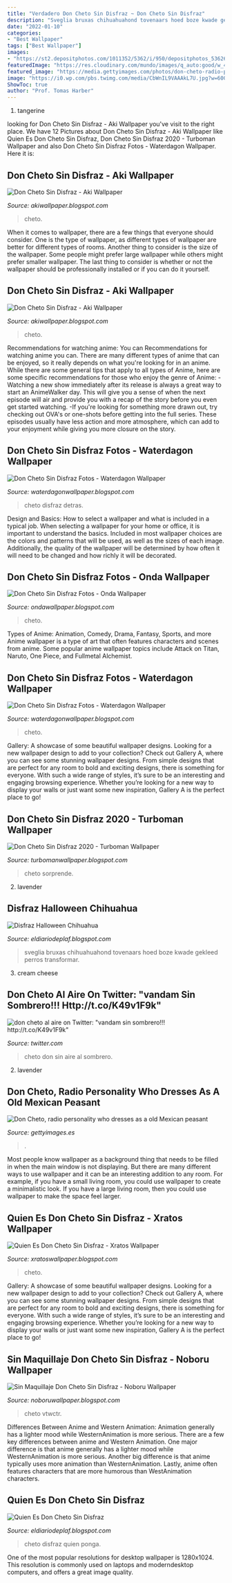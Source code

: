 ```yaml
---
title: "Verdadero Don Cheto Sin Disfraz ~ Don Cheto Sin Disfraz"
description: "Sveglia bruxas chihuahuahond tovenaars hoed boze kwade gekleed perros transformar"
date: "2022-01-10"
categories:
- "Best Wallpaper"
tags: ["Best Wallpaper"]
images:
- "https://st2.depositphotos.com/1011352/5362/i/950/depositphotos_53626171-stock-photo-chihuahua-in-a-halloween-costume.jpg"
featuredImage: "https://res.cloudinary.com/mundo/images/q_auto:good/w_400,h_225,c_scale/v1607633571/DON-CHETO-1_nth45y_ygkatc/DON-CHETO-1_nth45y_ygkatc.jpg"
featured_image: "https://media.gettyimages.com/photos/don-cheto-radio-personality-who-dresses-as-a-old-mexican-peasant-with-picture-id563986099"
image: "https://i0.wp.com/pbs.twimg.com/media/CbWnIL9VAAAkL7U.jpg?w=600"
ShowToc: true
author: "Prof. Tomas Harber"
---
```



1. tangerine 

	

		
looking for Don Cheto Sin Disfraz - Aki Wallpaper you've visit to the right place. We have 12 Pictures about Don Cheto Sin Disfraz - Aki Wallpaper like Quien Es Don Cheto Sin Disfraz, Don Cheto Sin Disfraz 2020 - Turboman Wallpaper and also Don Cheto Sin Disfraz Fotos - Waterdagon Wallpaper. Here it is:
		
    
## Don Cheto Sin Disfraz - Aki Wallpaper

<img loading=lazy src="https://media.gettyimages.com/photos/don-cheto-participates-in-the-panel-discussion-on-dj-power-during-the-picture-id103438156?s=612x612" onerror="this.onerror=null;this.src='https://tse3.mm.bing.net/th?id=OIP.dbCFxTGWCmCF5xdvBmG_9wAAAA&amp;pid=15.1';" alt="Don Cheto Sin Disfraz - Aki Wallpaper">

_Source: akiwallpaper.blogspot.com_

>cheto. 

	

When it comes to wallpaper, there are a few things that everyone should consider. One is the type of wallpaper, as different types of wallpaper are better for different types of rooms. Another thing to consider is the size of the wallpaper. Some people might prefer large wallpaper while others might prefer smaller wallpaper. The last thing to consider is whether or not the wallpaper should be professionally installed or if you can do it yourself.

    
## Don Cheto Sin Disfraz - Aki Wallpaper

<img loading=lazy src="https://media.gettyimages.com/photos/don-cheto-rocio-sandoval-and-renan-almendarez-coello-participate-in-picture-id103438157?s=612x612" onerror="this.onerror=null;this.src='https://tse4.mm.bing.net/th?id=OIP.T7VdseY8jAN-f_o79kO3nQHaFT&amp;pid=15.1';" alt="Don Cheto Sin Disfraz - Aki Wallpaper">

_Source: akiwallpaper.blogspot.com_

>cheto. 

	

Recommendations for watching anime: You can
Recommendations for watching anime you can. There are many different types of anime that can be enjoyed, so it really depends on what you're looking for in an anime. While there are some general tips that apply to all types of Anime, here are some specific recommendations for those who enjoy the genre of Anime: 
-Watching a new show immediately after its release is always a great way to start an AnimeWalker day. This will give you a sense of when the next episode will air and provide you with a recap of the story before you even get started watching. 
-If you're looking for something more drawn out, try checking out OVA's or one-shots before getting into the full series. These episodes usually have less action and more atmosphere, which can add to your enjoyment while giving you more closure on the story.

    
## Don Cheto Sin Disfraz Fotos - Waterdagon Wallpaper

<img loading=lazy src="https://i.ytimg.com/vi/TFZCnpfqGdY/maxresdefault.jpg" onerror="this.onerror=null;this.src='https://tse4.mm.bing.net/th?id=OIP.8sLzfD8BHfhdPNMB_CBIcQHaEK&amp;pid=15.1';" alt="Don Cheto Sin Disfraz Fotos - Waterdagon Wallpaper">

_Source: waterdagonwallpaper.blogspot.com_

>cheto disfraz detras. 

	

Design and Basics: How to select a wallpaper and what is included in a typical job.
When selecting a wallpaper for your home or office, it is important to understand the basics. Included in most wallpaper choices are the colors and patterns that will be used, as well as the sizes of each image. Additionally, the quality of the wallpaper will be determined by how often it will need to be changed and how richly it will be decorated.

    
## Don Cheto Sin Disfraz Fotos - Onda Wallpaper

<img loading=lazy src="https://media.gettyimages.com/photos/don-cheto-arrives-at-the-los-angeles-special-screening-of-girl-in-picture-id143704820?s=612x612" onerror="this.onerror=null;this.src='https://tse2.mm.bing.net/th?id=OIP.vQjeL8gviXtDRnuQ1LODbwAAAA&amp;pid=15.1';" alt="Don Cheto Sin Disfraz Fotos - Onda Wallpaper">

_Source: ondawallpaper.blogspot.com_

>cheto. 

	

Types of Anime: Animation, Comedy, Drama, Fantasy, Sports, and more
Anime wallpaper is a type of art that often features characters and scenes from anime. Some popular anime wallpaper topics include Attack on Titan, Naruto, One Piece, and Fullmetal Alchemist.

    
## Don Cheto Sin Disfraz Fotos - Waterdagon Wallpaper

<img loading=lazy src="https://lh3.googleusercontent.com/O6v9mruxzpkSuywdylkyIcs_XbPwBPlnRzdP3I2fmX2oDlIUWPyInHb5MLJpQLA7-_vEnYjelt4rD3JoJg=w768-h768-n-o-v1" onerror="this.onerror=null;this.src='https://tse3.mm.bing.net/th?id=OIP.ddwV_tCr47Lt7AqWXPhGDgHaHa&amp;pid=15.1';" alt="Don Cheto Sin Disfraz Fotos - Waterdagon Wallpaper">

_Source: waterdagonwallpaper.blogspot.com_

>cheto. 

	

Gallery: A showcase of some beautiful wallpaper designs.
Looking for a new wallpaper design to add to your collection? Check out Gallery A, where you can see some stunning wallpaper designs. From simple designs that are perfect for any room to bold and exciting designs, there is something for everyone. With such a wide range of styles, it’s sure to be an interesting and engaging browsing experience. Whether you’re looking for a new way to display your walls or just want some new inspiration, Gallery A is the perfect place to go!





	
	
    
## Don Cheto Sin Disfraz 2020 - Turboman Wallpaper

<img loading=lazy src="https://res.cloudinary.com/mundo/images/q_auto:good/w_400,h_225,c_scale/v1607633571/DON-CHETO-1_nth45y_ygkatc/DON-CHETO-1_nth45y_ygkatc.jpg" onerror="this.onerror=null;this.src='https://tse1.mm.bing.net/th?id=OIP.EPOK9Dm3VsYQgN3rV4AOugAAAA&amp;pid=15.1';" alt="Don Cheto Sin Disfraz 2020 - Turboman Wallpaper">

_Source: turbomanwallpaper.blogspot.com_

>cheto sorprende. 

	

2. lavender 

    
## Disfraz Halloween Chihuahua

<img loading=lazy src="https://st2.depositphotos.com/1011352/5362/i/950/depositphotos_53626171-stock-photo-chihuahua-in-a-halloween-costume.jpg" onerror="this.onerror=null;this.src='https://tse2.mm.bing.net/th?id=OIP.Ck34oUddD7eJ7IuY47cIDQHaIM&amp;pid=15.1';" alt="Disfraz Halloween Chihuahua">

_Source: eldiariodeplaf.blogspot.com_

>sveglia bruxas chihuahuahond tovenaars hoed boze kwade gekleed perros transformar. 

	

3. cream cheese 

    
## Don Cheto Al Aire On Twitter: &quot;vandam Sin Sombrero!!! Http://t.co/K49v1F9k&quot;

<img loading=lazy src="https://pbs.twimg.com/media/Ay05iUjCQAAA8e1.jpg:large" onerror="this.onerror=null;this.src='https://tse3.mm.bing.net/th?id=OIP.0TrlWe2G95AgGtYU5KGe9wHaJ4&amp;pid=15.1';" alt="don cheto al aire on Twitter: &quot;vandam sin sombrero!!! http://t.co/K49v1F9k&quot;">

_Source: twitter.com_

>cheto don sin aire al sombrero. 

	

2. lavender 

    
## Don Cheto, Radio Personality Who Dresses As A Old Mexican Peasant

<img loading=lazy src="https://media.gettyimages.com/photos/don-cheto-radio-personality-who-dresses-as-a-old-mexican-peasant-with-picture-id563986099" onerror="this.onerror=null;this.src='https://tse2.mm.bing.net/th?id=OIP.JWzZ3oT2zFqISMzb8NYwwAHaFM&amp;pid=15.1';" alt="Don Cheto, radio personality who dresses as a old Mexican peasant">

_Source: gettyimages.es_

>. 

	

Most people know wallpaper as a background thing that needs to be filled in when the main window is not displaying. But there are many different ways to use wallpaper and it can be an interesting addition to any room. For example, if you have a small living room, you could use wallpaper to create a minimalistic look. If you have a large living room, then you could use wallpaper to make the space feel larger.

    
## Quien Es Don Cheto Sin Disfraz - Xratos Wallpaper

<img loading=lazy src="https://www.teimporta.com/wp-content/uploads/2018/11/halloween-nina-sin-cabeza2-500x663.jpg" onerror="this.onerror=null;this.src='https://tse4.mm.bing.net/th?id=OIP.c-2YU86Le319xS03SUnk4gHaJ0&amp;pid=15.1';" alt="Quien Es Don Cheto Sin Disfraz - Xratos Wallpaper">

_Source: xratoswallpaper.blogspot.com_

>cheto. 

	

Gallery: A showcase of some beautiful wallpaper designs.
Looking for a new wallpaper design to add to your collection? Check out Gallery A, where you can see some stunning wallpaper designs. From simple designs that are perfect for any room to bold and exciting designs, there is something for everyone. With such a wide range of styles, it’s sure to be an interesting and engaging browsing experience. Whether you’re looking for a new way to display your walls or just want some new inspiration, Gallery A is the perfect place to go!





	
	
    
## Sin Maquillaje Don Cheto Sin Disfraz - Noboru Wallpaper

<img loading=lazy src="https://i0.wp.com/pbs.twimg.com/media/CbWnIL9VAAAkL7U.jpg?w=600" onerror="this.onerror=null;this.src='https://tse2.mm.bing.net/th?id=OIP.WsqWl4j7O9C3CyMAWlbDVAHaFj&amp;pid=15.1';" alt="Sin Maquillaje Don Cheto Sin Disfraz - Noboru Wallpaper">

_Source: noboruwallpaper.blogspot.com_

>cheto vtwctr. 

	

Differences Between Anime and Western Animation: Animation generally has a lighter mood while WesternAnimation is more serious.
There are a few key differences between anime and Western Animation. One major difference is that anime generally has a lighter mood while WesternAnimation is more serious. Another big difference is that anime typically uses more animation than WesternAnimation. Lastly, anime often features characters that are more humorous than WestAnimation characters.

    
## Quien Es Don Cheto Sin Disfraz

<img loading=lazy src="https://i.ytimg.com/vi/6OUETzXdpXI/maxresdefault.jpg" onerror="this.onerror=null;this.src='https://tse1.mm.bing.net/th?id=OIP.URn6hf_ZdbiS1Qf1d7nb3AHaEK&amp;pid=15.1';" alt="Quien Es Don Cheto Sin Disfraz">

_Source: eldiariodeplaf.blogspot.com_

>cheto disfraz quien ponga. 

	

One of the most popular resolutions for desktop wallpaper is 1280x1024. This resolution is commonly used on laptops and moderndesktop computers, and offers a great image quality.

